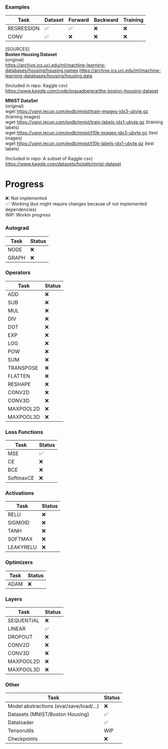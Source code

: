 ### Examples

| Task       | Dataset | Forward | Backward | Training |
|------------|---------|---------|----------|----------|
| REGRESSION |   ✅    |   ✅    |    ❌    |    ❌    |
| CONV       |   ✅    |   ❌    |    ❌    |    ❌    |

[SOURCES]  
**Bosten Housing Dataset**  
(original)  
https://archive.ics.uci.edu/ml/machine-learning-databases/housing/housing.names
https://archive.ics.uci.edu/ml/machine-learning-databases/housing/housing.data

(Included in repo: Kaggle csv)  
https://www.kaggle.com/code/prasadperera/the-boston-housing-dataset

**MNIST DataSet**  
(original)  
wget https://yann.lecun.com/exdb/mnist/train-images-idx3-ubyte.gz  (training images)  
wget https://yann.lecun.com/exdb/mnist/train-labels-idx1-ubyte.gz (training labels)  
wget https://yann.lecun.com/exdb/mnist/t10k-images-idx3-ubyte.gz  (test images)  
wget https://yann.lecun.com/exdb/mnist/t10k-labels-idx1-ubyte.gz  (test labels)  

(Included in repo: A subset of Kaggle csv)  
https://www.kaggle.com/datasets/hojjatk/mnist-dataset

# Progress

❌: Not implemented  
✅: Working (but might require changes because of not implemented dependencies)  
WIP: Workin progress  

### Autograd

| Task        | Status |
|-------------|--------|
| NODE        |   ❌   |
| GRAPH       |   ❌   |

### Operators

| Task       | Status |
|------------|--------|
| ADD        |   ❌   |
| SUB        |   ❌   |
| MUL        |   ❌   |
| DIV        |   ❌   |
| DOT        |   ❌   |
| EXP        |   ❌   |
| LOG        |   ❌   |
| POW        |   ❌   |
| SUM        |   ❌   |
| TRANSPOSE  |   ❌   |
| FLATTEN    |   ❌   |
| RESHAPE    |   ❌   |
| CONV2D     |   ❌   |
| CONV3D     |   ❌   |
| MAXPOOL2D  |   ❌   |
| MAXPOOL3D  |   ❌   |

### Loss Functions

| Task      | Status |
|-----------|--------|
| MSE       |   ✅   |
| CE        |   ❌   |
| BCE       |   ❌   |
| SoftmaxCE |   ❌   |

### Activations

| Task      | Status |
|-----------|--------|
| RELU      |   ❌   |
| SIGMOID   |   ❌   |
| TANH      |   ❌   |
| SOFTMAX   |   ❌   |
| LEAKYRELU |   ❌   |

### Optimizers

| Task  | Status |
|-------|--------|
| ADAM  |   ❌   |

### Layers

| Task       | Status |
|------------|--------|
| SEQUENTIAL |   ❌   |
| LINEAR     |   ✅   |
| DROPOUT    |   ❌   |
| CONV2D     |   ❌   |
| CONV3D     |   ❌   |
| MAXPOOL2D  |   ❌   |
| MAXPOOL3D  |   ❌   |

### Other

| Task                          | Status |
|-------------------------------|--------|
| Model abstractions (eval/save/load/...) |   ❌   |
| Datasets (MNIST/Boston Housing)         |   ✅   |
| Dataloader                    |   ✅   |
| Tensorutils                   |   WIP  |
| Checkpoints                   |   ❌   |
